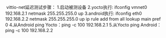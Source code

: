  vittio-net延迟测试步骤：
1.启动被测设备
2.yocto执行:
    ifconfig vmnet0 192.168.2.1 netmask 255.255.255.0 up
3.android执行:
    ifconfig eth0 192.168.2.2 netmask 255.255.255.0 up
    ip rule add from all lookup main pref 0
4.从Android ping Yocto：ping -c 100 192.168.2.1
5.从Yocto ping Android：ping -c 100 192.168.2.2
